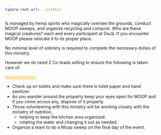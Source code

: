 ```yaml
---
typora-root-url: ../static
---
```


Is managed by hemp spirits who magically oversee the grounds, conduct MOOP sweeps, and organize recycling and compost.  Who are these magical creatures? each and every participant at DeJā. If you encounter MOOP please relocate it to its proper place.  

No minimal level of sobriety is required to complete the necessary duties of this ministry.

However we do need 2 Co-leads willing to ensure the following is taken care of:


<span style="color:fdb913;"><u>Responsibilities</u></span>

- Check up on toilets and make sure there is toilet paper and hand sanitizer.
- As you wander around the property keep your eyes open for MOOP and if you come across any, dispose of it properly.
- Those volunteering with this ministry will be working closely with the ministry of nutrition,
  - helping to keep the kitchen area organized.
  - rotating the water and changing it out as needed.
- Organize a team to do a Moop sweep on the final day of the event.

